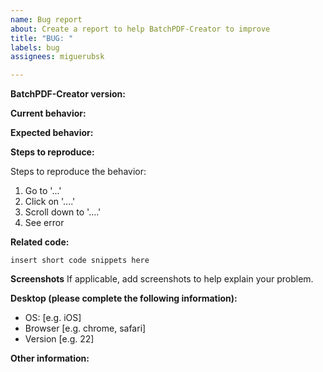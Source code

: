 ```yaml
---
name: Bug report
about: Create a report to help BatchPDF-Creator to improve
title: "BUG: "
labels: bug
assignees: miguerubsk

---
```


**BatchPDF-Creator version:**

<!-- Please specify commit or tag version. -->

**Current behavior:**

<!-- Describe how the bug manifests. -->

**Expected behavior:**

<!-- Describe what you expect the behavior to be without the bug. -->

**Steps to reproduce:**

<!-- Explain the steps required to duplicate the issue, especially if you are able to provide a sample application. -->
Steps to reproduce the behavior:
1. Go to '...'
2. Click on '....'
3. Scroll down to '....'
4. See error

**Related code:**

<!-- If you are able to illustrate the bug or feature request with an example, please provide it here. -->

```
insert short code snippets here
```
**Screenshots**
If applicable, add screenshots to help explain your problem.

**Desktop (please complete the following information):**
- OS: [e.g. iOS]
- Browser [e.g. chrome, safari]
- Version [e.g. 22]

**Other information:**

<!-- List any other information that is relevant to your issue. Related issues, suggestions on how to fix, Stack Overflow links, forum links, etc. -->
